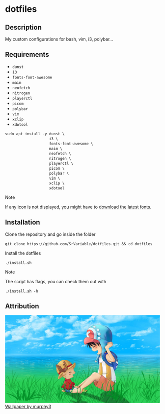 # dotfiles

## Description

My custom configurations for bash, vim, i3, polybar...

## Requirements

- `dunst`
- `i3`
- `fonts-font-awesome`
- `maim`
- `neofetch`
- `nitrogen`
- `playerctl`
- `picom`
- `polybar`
- `vim`
- `xclip`
- `xdotool`

```Shell
sudo apt install -y dunst \
                    i3 \
                    fonts-font-awesome \
                    maim \
                    neofetch \
                    nitrogen \
                    playerctl \
                    picom \
                    polybar \
                    vim \
                    xclip \
                    xdotool
```

> [!NOTE]
>
> If any icon is not displayed, you might have to [download the latest fonts](https://fontawesome.com/download).

## Installation

Clone the repository and go inside the folder

```Shell
git clone https://github.com/SrVariable/dotfiles.git && cd dotfiles
```

Install the dotfiles

```Shell
./install.sh
```

> [!NOTE] 
> 
> The script has flags, you can check them out with
> ```Shell
> ./install.sh -h
> ```

## Attribution

![One Piece Wallpaper](./nitrogen/Wallpaper.jpg)
[Wallpaper by murphy3](https://wallpapers.com/wallpapers/one-piece-chopper-3xx2k24wnica4r6a.html)
